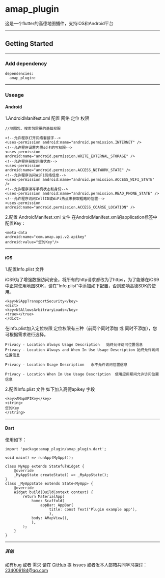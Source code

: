 # amap_plugin
这是一个flutter的高德地图插件，支持iOS和Android平台

---
## Getting Started
---
### Add dependency
```
dependencies:
  amap_plugin:  
```
---
### Useage
#### Android
1.AndroidManifest.xml 配置  网络 定位 权限
```
//地图包、搜索包需要的基础权限

<!--允许程序打开网络套接字-->
<uses-permission android:name="android.permission.INTERNET" />  
<!--允许程序设置内置sd卡的写权限-->
<uses-permission android:name="android.permission.WRITE_EXTERNAL_STORAGE" />    
<!--允许程序获取网络状态-->
<uses-permission android:name="android.permission.ACCESS_NETWORK_STATE" /> 
<!--允许程序访问WiFi网络信息-->
<uses-permission android:name="android.permission.ACCESS_WIFI_STATE" /> 
<!--允许程序读写手机状态和身份-->
<uses-permission android:name="android.permission.READ_PHONE_STATE" />     
<!--允许程序访问CellID或WiFi热点来获取粗略的位置-->
<uses-permission android:name="android.permission.ACCESS_COARSE_LOCATION" /> 
```
2.配置 AndroidManifest.xml 文件
在AndroidManifest.xml的application标签中配置Key：
```
<meta-data
android:name="com.amap.api.v2.apikey"
android:value="您的Key"/>
```
---
#### iOS
1.配置Info.plist 文件

iOS9为了增强数据访问安全，将所有的http请求都改为了https，为了能够在iOS9中正常使用地图SDK，请在"Info.plist"中添加如下配置，否则影响高德SDK的使用。
```
<key>NSAppTransportSecurity</key>
<dict>
<key>NSAllowsArbitraryLoads</key>
<true></true>
</dict>
```
在info.plist加入定位权限
定位权限有三种（前两个同时添加 或 同时不添加），您可根据需求进行选择。
```
Privacy - Location Always Usage Description   始终允许访问位置信息
Privacy - Location Always and When In Use Usage Description 始终允许访问位置信息

Privacy - Location Usage Description   永不允许访问位置信息

Privacy - Location When In Use Usage Description  使用应用期间允许访问位置信息
```

2.配置Info.plist 文件
如下加入高德apikey 字段
```
<key>AMapAPIKey</key>
<string>
您的Key
</string>
```
---
#### Dart
使用如下：

```
import 'package:amap_plugin/amap_plugin.dart';
```
```
void main() => runApp(MyApp());

class MyApp extends StatefulWidget {
    @override
    _MyAppState createState() => _MyAppState();
}
class _MyAppState extends State<MyApp> {
    @override
    Widget build(BuildContext context) {
        return MaterialApp(
            home: Scaffold(
                appBar: AppBar(
                    title: const Text('Plugin example app'),
                    ),
            body: AMapView(),
            ),
        );
    }   
}
```

---
##### 其他
如有bug 或者 需求 请在 [GitHub](https://github.com/z234009184/amap_plugin) 提 issues
或者发本人邮箱共同学习探讨：234009184@qq.com

